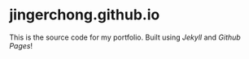 # jingerchong.github.io

This is the source code for my portfolio. Built using *Jekyll* and *Github Pages*!
